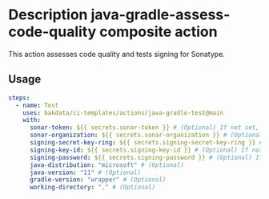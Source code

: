 # Description java-gradle-assess-code-quality composite action

This action assesses code quality and tests signing for Sonatype.

## Usage

```yaml
steps:
  - name: Test
    uses: bakdata/ci-templates/actions/java-gradle-test@main
    with:
      sonar-token: ${{ secrets.sonar-token }} # (Optional) If not set, code quality tests are skipped
      sonar-organization: ${{ secrets.sonar-organization }} # (Optional) If not set, code quality tests are skipped
      signing-secret-key-ring: ${{ secrets.signing-secret-key-ring }} # (Optional) If not set, signing for Sonatype is not tested
      signing-key-id: ${{ secrets.signing-key-id }} # (Optional) If not set, signing for Sonatype is not tested
      signing-password: ${{ secrets.signing-password }} # (Optional) If not set, signing for Sonatype is not tested
      java-distribution: "microsoft" # (Optional)
      java-version: "11" # (Optional)
      gradle-version: "wrapper" # (Optional)
      working-directory: "." # (Optional)
```
